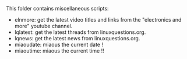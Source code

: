 This folder contains miscellaneous scripts:

- elnmore: get the latest video titles and links from the
  "electronics and more" youtube channel.
- lqlatest: get the latest threads from linuxquestions.org.
- lqnews: get the latest news from linuxquestions.org.
- miaoudate: miaous the current date !
- miaoutime: miaous the current time !!
